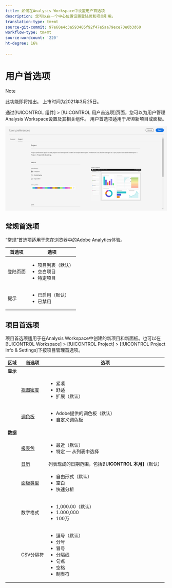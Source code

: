 ```yaml
---
title: 如何在Analysis Workspace中设置用户首选项
description: 您可以在一个中心位置设置登陆页和项目引用。
translation-type: tm+mt
source-git-commit: 97e60e4c3a593405f92f47e5aa79ece70e0b3d60
workflow-type: tm+mt
source-wordcount: '220'
ht-degree: 16%

---
```



# 用户首选项

>[!NOTE]
>
>此功能即将推出。 上市时间为2021年3月25日。

通过[!UICONTROL 组件] > [!UICONTROL 用户首选项]页面，您可以为用户管理Analysis Workspace设置及其相关组件。 用户首选项适用于&#x200B;*所有*&#x200B;新项目或面板。

![用户首选项](assets/user-preferences.png)

## 常规首选项

“常规”首选项适用于您在浏览器中的Adobe Analytics体验。

| 首选项 | 选项 |
| --- | --- |
| 登陆页面 | <ul><li>项目列表（默认）</li><li>空白项目</li><li>特定项目</li></ul> |
| 提示 | <ul><li>已启用（默认）</li><li>已禁用</li></ul> |

## 项目首选项

项目首选项适用于在Analysis Workspace中创建的新项目和新面板。也可以在[!UICONTROL Workspace] > [!UICONTROL  Project] > [!UICONTROL  Project Info &amp; Settings]下按项目管理首选项。

| 区域 | 首选项 | 选项 |
| --- | --- | --- |
| **显示** |  |  |
|  | [视图密度](https://experienceleague.adobe.com/docs/analytics/analyze/analysis-workspace/build-workspace-project/view-density.html) | <ul><li>紧凑</li><li>舒适</li><li>扩展（默认）</li></ul> |
|  | [调色板](https://experienceleague.adobe.com/docs/analytics/analyze/analysis-workspace/build-workspace-project/color-palettes.html) | <ul><li>Adobe提供的调色板（默认）</li><li>自定义调色板</li></ul> |
| **数据** |  |  |
|  | [报表包](https://experienceleague.adobe.com/docs/analytics/analyze/analysis-workspace/panels/panels.html?#report-suite) | <ul><li>最近（默认）</li><li>特定 — 从列表中选择</li></ul> |
|  | [日历](https://experienceleague.adobe.com/docs/analytics/analyze/analysis-workspace/panels/panels.html?#calendar) | 列表现成的日期范围，包括&#x200B;**[!UICONTROL 本月]**（默认） |
|  | [面板类型](https://experienceleague.adobe.com/docs/analytics/analyze/analysis-workspace/panels/panels.html) | <ul><li>自由形式（默认）</li><li>空白</li><li>快速分析</li></ul> |
|  | 数字格式 | <ul><li>1,000.00（默认）</li><li>1.000,000</li><li>100万</li></ul> |
|  | CSV分隔符 | <ul><li>逗号（默认）</li><li>分号</li><li>冒号</li><li>分隔线</li><li>句点</li><li>空格</li><li>制表符</li></ul> |